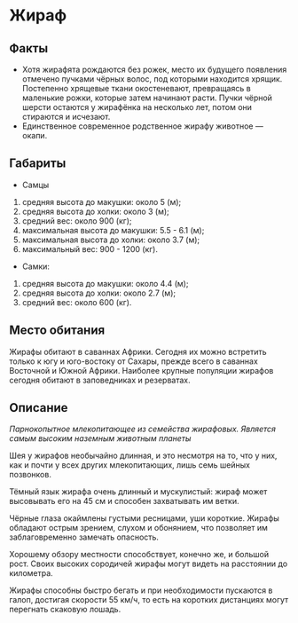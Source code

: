 # Жираф

## Факты

* Хотя жирафята рождаются без рожек, место их будущего появления отмечено пучками чёрных волос, под которыми находится хрящик. Постепенно хрящевые ткани окостеневают, превращаясь в маленькие рожки, которые затем начинают расти. Пучки чёрной шерсти остаются у жирафёнка на несколько лет, потом они стираются и исчезают.
* Единственное современное родственное жирафу животное — окапи.


## Габариты

* Самцы

1. средняя высота до макушки: около 5 (м);
2. средняя высота до холки: около 3 (м);
3. средний вес: около 900 (кг);
4. максимальная высота до макушки: 5.5 - 6.1 (м);
5. максимальная высота до холки: около 3.7 (м);
6. максимальный вес: 900 - 1200 (кг).

* Самки:

1. средняя высота до макушки: около 4.4 (м);
2. средняя высота до холки: около 2.7 (м);
3. средний вес: около 600 (кг).


## Место обитания

Жирафы обитают в саваннах Африки. Сегодня их можно встретить только к югу и юго-востоку от Сахары, прежде всего в саваннах Восточной и Южной Африки. Наиболее крупные популяции жирафов сегодня обитают в заповедниках и резерватах.

## Описание

 *Парнокопытное млекопитающее из семейства жирафовых. Является самым высоким наземным животным планеты*

Шея у жирафов необычайно длинная, и это несмотря на то, что у них, как и почти у всех других млекопитающих, лишь семь шейных позвонков.

Тёмный язык жирафа очень длинный и мускулистый: жираф может высовывать его на 45 см и способен захватывать им ветки.

Чёрные глаза окаймлены густыми ресницами, уши короткие. Жирафы обладают острым зрением, слухом и обонянием, что позволяет им заблаговременно замечать опасность.

Хорошему обзору местности способствует, конечно же, и большой рост. Своих высоких сородичей жирафы могут видеть на расстоянии до километра.

Жирафы способны быстро бегать и при необходимости пускаются в галоп, достигая скорости 55 км/ч, то есть на коротких дистанциях могут перегнать скаковую лошадь.
